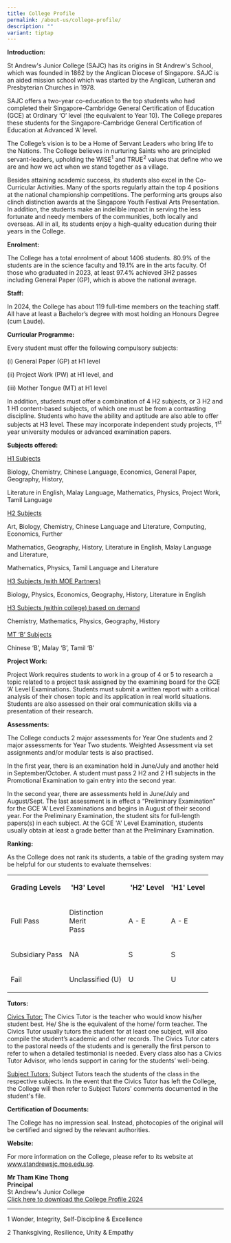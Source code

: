 ```yaml
---
title: College Profile
permalink: /about-us/college-profile/
description: ""
variant: tiptap
---
```

<p><strong>Introduction:</strong>
</p>
<p>St Andrew's Junior College (SAJC) has its origins in St Andrew's School,
which was founded in 1862 by the Anglican Diocese of Singapore. SAJC is
an aided mission school which was started by the Anglican, Lutheran and
Presbyterian Churches in 1978.</p>
<p>SAJC offers a two-year co-education to the top students who had completed
their Singapore-Cambridge General Certification of Education (GCE) at Ordinary
‘O’ level (the equivalent to Year 10). The College prepares these students
for the Singapore-Cambridge General Certification of Education at Advanced
‘A’ level.</p>
<p>The College’s vision is to be a Home of Servant Leaders who bring life
to the Nations. The College believes in nurturing Saints who are principled
servant-leaders, upholding the WISE<sup>1</sup> and TRUE<sup>2</sup> values
that define who we are and how we act when we stand together as a village.</p>
<p>Besides attaining academic success, its students also excel in the Co-Curricular
Activities. Many of the sports regularly attain the top 4 positions at
the national championship competitions. The performing arts groups also
clinch distinction awards at the Singapore Youth Festival Arts Presentation.
In addition, the students make an indelible impact in serving the less
fortunate and needy members of the communities, both locally and overseas.
All in all, its students enjoy a high-quality education during their years
in the College.</p>
<p></p>
<p><strong>Enrolment:</strong>
</p>
<p>The College has a total enrolment of about 1406 students. 80.9% of the
students are in the science faculty and 19.1% are in the arts faculty.
Of those who graduated in 2023, at least 97.4% achieved 3H2 passes including
General Paper (GP), which is above the national average.</p>
<p></p>
<p><strong>Staff:</strong>
</p>
<p>In 2024, the College has about 119 full-time members on the teaching staff.
All have at least a Bachelor’s degree with most holding an Honours Degree
(cum Laude).</p>
<p></p>
<p><strong>Curricular Programme:</strong>
</p>
<p>Every student must offer the following compulsory subjects:</p>
<p>(i) General Paper (GP) at H1 level</p>
<p>(ii) Project Work (PW) at H1 level, and</p>
<p>(iii) Mother Tongue (MT) at H1 level</p>
<p></p>
<p>In addition, students must offer a combination of 4 H2 subjects, or 3
H2 and 1 H1 content-based subjects, of which one must be from a contrasting
discipline. Students who have the ability and aptitude are also able to
offer subjects at H3 level. These may incorporate independent study projects,
1<sup>st</sup> year university modules or advanced examination papers.</p>
<p></p>
<p><strong>Subjects offered:</strong>
</p>
<p><u>H1 Subjects</u>
</p>
<p>Biology, Chemistry, Chinese Language, Economics, General Paper, Geography,
History,</p>
<p>Literature in English, Malay Language, Mathematics, Physics, Project Work,
Tamil Language</p>
<p></p>
<p><u>H2 Subjects</u>
</p>
<p>Art, Biology, Chemistry, Chinese Language and Literature, Computing, Economics,
Further</p>
<p>Mathematics, Geography, History, Literature in English, Malay Language
and Literature,</p>
<p>Mathematics, Physics, Tamil Language and Literature</p>
<p></p>
<p><u>H3 Subjects (with MOE Partners)</u>
</p>
<p>Biology, Physics, Economics, Geography, History, Literature in English</p>
<p></p>
<p><u>H3 Subjects (within college) based on demand</u>
</p>
<p>Chemistry, Mathematics, Physics, Geography, History</p>
<p></p>
<p><u>MT ‘B’ Subjects</u>
</p>
<p>Chinese ‘B’, Malay ‘B’, Tamil ‘B’</p>
<p></p>
<p><strong>Project Work:</strong>
</p>
<p>Project Work requires students to work in a group of 4 or 5 to research
a topic related to a project task assigned by the examining board for the
GCE ‘A’ Level Examinations. Students must submit a written report with
a critical analysis of their chosen topic and its application in real world
situations. Students are also assessed on their oral communication skills
via a presentation of their research.</p>
<p></p>
<p><strong>Assessments:</strong>
</p>
<p>The College conducts 2 major assessments for Year One students and 2 major
assessments for Year Two students. Weighted Assessment via set assignments
and/or modular tests is also practised.</p>
<p></p>
<p>In the first year, there is an examination held in June/July and another
held in September/October. A student must pass 2 H2 and 2 H1 subjects in
the Promotional Examination to gain entry into the second year.</p>
<p></p>
<p>In the second year, there are assessments held in June/July and August/Sept.
The last assessment is in effect a “Preliminary Examination” for the GCE
‘A’ Level Examinations and begins in August of their second year. For the
Preliminary Examination, the student sits for full-length papers(s) in
each subject. At the GCE 'A' Level Examination, students usually obtain
at least a grade better than at the Preliminary Examination.</p>
<p></p>
<p><strong>Ranking:</strong>
</p>
<p>As the College does not rank its students, a table of the grading system
may be helpful for our students to evaluate themselves:
<br>
</p>
<table style="minWidth: 100px">
<colgroup>
<col>
<col>
<col>
<col>
</colgroup>
<tbody>
<tr>
<td rowspan="1" colspan="1">
<p><strong>Grading Levels</strong>
</p>
</td>
<td rowspan="1" colspan="1">
<p><strong>&nbsp;'H3' Level<br></strong>
</p>
</td>
<td rowspan="1" colspan="1">
<p><strong>&nbsp;'H2' Level<br></strong>
</p>
</td>
<td rowspan="1" colspan="1">
<p><strong>'H1' Level<br></strong>
</p>
</td>
</tr>
<tr>
<td rowspan="1" colspan="1">
<p>Full Pass</p>
</td>
<td rowspan="1" colspan="1">
<p>Distinction
<br>Merit
<br>Pass</p>
</td>
<td rowspan="1" colspan="1">
<p>A - E</p>
</td>
<td rowspan="1" colspan="1">
<p>A - E</p>
</td>
</tr>
<tr>
<td rowspan="1" colspan="1">
<p>Subsidiary Pass</p>
</td>
<td rowspan="1" colspan="1">
<p>NA</p>
</td>
<td rowspan="1" colspan="1">
<p>S</p>
</td>
<td rowspan="1" colspan="1">
<p>S</p>
</td>
</tr>
<tr>
<td rowspan="1" colspan="1">
<p>Fail</p>
</td>
<td rowspan="1" colspan="1">
<p>Unclassified (U)</p>
</td>
<td rowspan="1" colspan="1">
<p>U</p>
</td>
<td rowspan="1" colspan="1">
<p>U</p>
</td>
</tr>
</tbody>
</table>
<p></p>
<p><strong>Tutors:</strong>
</p>
<p><u>Civics Tutor:</u> The Civics Tutor is the teacher who would know his/her
student best. He/ She is the equivalent of the home/ form teacher. The
Civics Tutor usually tutors the student for at least one subject, will
also compile the student’s academic and other records. The Civics Tutor
caters to the pastoral needs of the students and is generally the first
person to refer to when a detailed testimonial is needed. Every class also
has a Civics Tutor Advisor, who lends support in caring for the students’
well-being.</p>
<p></p>
<p><u>Subject Tutors:</u> Subject Tutors teach the students of the class in
the respective subjects. In the event that the Civics Tutor has left the
College, the College will then refer to Subject Tutors' comments documented
in the student's file.</p>
<p></p>
<p><strong>Certification of Documents:</strong>
</p>
<p>The College has no impression seal. Instead, photocopies of the original
will be certified and signed by the relevant authorities.</p>
<p></p>
<p><strong>Website:</strong>
</p>
<p>For more information on the College, please refer to its website at
<a href="http://www.standrewsjc.moe.edu.sg" rel="noopener noreferrer nofollow" target="_blank">www.standrewsjc.moe.edu.sg</a>.</p>
<p></p>
<p><strong>Mr Tham Kine Thong<br>Principal<br></strong>St Andrew's Junior
College
<br><a href="/files/2024/College_Profile_2024.pdf" rel="noopener noreferrer nofollow" target="_blank">Click here to download the College Profile 2024</a>
<br>
</p>
<hr>
<p>1 Wonder, Integrity, Self-Discipline &amp; Excellence</p>
<p>2 Thanksgiving, Resilience, Unity &amp; Empathy</p>
<p></p>